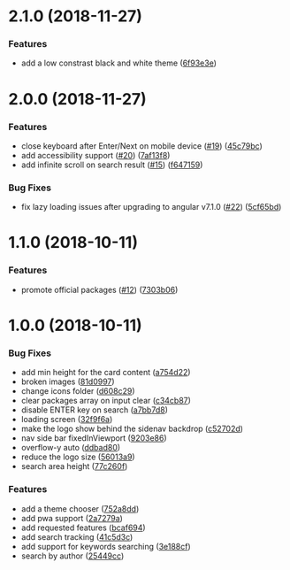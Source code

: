 <a name="2.1.0"></a>
# 2.1.0 (2018-11-27)

### Features

* add a low constrast black and white theme ([6f93e3e](https://github.com/ngxtools/ngx.tools/commit/6f93e3e))

<a name="2.0.0"></a>
# 2.0.0 (2018-11-27)

### Features

* close keyboard after Enter/Next on mobile device ([#19](https://github.com/ngxtools/ngx.tools/issues/19)) ([45c79bc](https://github.com/ngxtools/ngx.tools/commit/45c79bc))
* add accessibility support ([#20](https://github.com/ngxtools/ngx.tools/issues/20)) ([7af13f8](https://github.com/ngxtools/ngx.tools/commit/7af13f8))
* add infinite scroll on search result ([#15](https://github.com/ngxtools/ngx.tools/issues/15)) ([f647159](https://github.com/ngxtools/ngx.tools/commit/f647159))


### Bug Fixes

* fix lazy loading issues after upgrading to angular v7.1.0 ([#22](https://github.com/ngxtools/ngx.tools/issues/22)) ([5cf65bd](https://github.com/ngxtools/ngx.tools/commit/5cf65bd))

<a name="1.1.0"></a>
# 1.1.0 (2018-10-11)

### Features

* promote official packages ([#12](https://github.com/ngxtools/ngx.tools/issues/12)) ([7303b06](https://github.com/ngxtools/ngx.tools/commit/7303b06))

<a name="1.0.0"></a>
# 1.0.0 (2018-10-11)


### Bug Fixes

* add min height for the card content ([a754d22](https://github.com/ngxtools/ngx.tools/commit/a754d22))
* broken images ([81d0997](https://github.com/ngxtools/ngx.tools/commit/81d0997))
* change icons folder ([d608c29](https://github.com/ngxtools/ngx.tools/commit/d608c29))
* clear packages array on input clear ([c34cb87](https://github.com/ngxtools/ngx.tools/commit/c34cb87))
* disable ENTER key on search ([a7bb7d8](https://github.com/ngxtools/ngx.tools/commit/a7bb7d8))
* loading screen ([32f9f6a](https://github.com/ngxtools/ngx.tools/commit/32f9f6a))
* make the logo show behind the sidenav backdrop ([c52702d](https://github.com/ngxtools/ngx.tools/commit/c52702d))
* nav side bar fixedInViewport ([9203e86](https://github.com/ngxtools/ngx.tools/commit/9203e86))
* overflow-y auto ([ddbad80](https://github.com/ngxtools/ngx.tools/commit/ddbad80))
* reduce the logo size ([56013a9](https://github.com/ngxtools/ngx.tools/commit/56013a9))
* search area height ([77c260f](https://github.com/ngxtools/ngx.tools/commit/77c260f))


### Features

* add a theme chooser ([752a8dd](https://github.com/ngxtools/ngx.tools/commit/752a8dd))
* add pwa support ([2a7279a](https://github.com/ngxtools/ngx.tools/commit/2a7279a))
* add requested features ([bcaf694](https://github.com/ngxtools/ngx.tools/commit/bcaf694))
* add search tracking ([41c5d3c](https://github.com/ngxtools/ngx.tools/commit/41c5d3c))
* add support for keywords searching ([3e188cf](https://github.com/ngxtools/ngx.tools/commit/3e188cf))
* search by author ([25449cc](https://github.com/ngxtools/ngx.tools/commit/25449cc))



